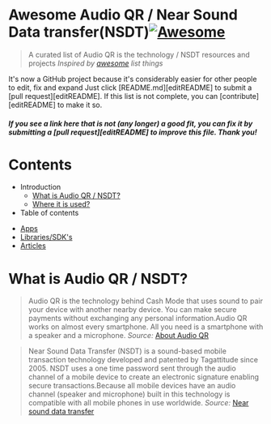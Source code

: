 # Awesome Audio QR / Near Sound Data transfer(NSDT)[![Awesome](https://cdn.rawgit.com/sindresorhus/awesome/d7305f38d29fed78fa85652e3a63e154dd8e8829/media/badge.svg)](https://github.com/sindresorhus/awesome) 

> A curated list of Audio QR is the technology / NSDT resources and projects
*Inspired by [awesome](https://github.com/sindresorhus) list things*

It's now a GitHub project because it's considerably easier for other people to edit, fix and expand
Just click [README.md][editREADME] to submit a [pull request][editREADME].
If this list is not complete, you can [contribute][editREADME] to make it so.

#### *If you see a link here that is not (any longer) a good fit, you can fix it by submitting a [pull request][editREADME] to improve this file. Thank you!*

# Contents

- Introduction
  - [What is Audio QR / NSDT?](#what-is-audio-qr-/-nsdt)
  - [Where it is used?](#what-it-is-used)
- Table of contents
* [Apps](#apps)
* [Libraries/SDK's](#tutorials)
* [Articles](#articles)


# What is Audio QR / NSDT?

>Audio QR is the technology behind Cash Mode that uses sound to pair your device with another nearby device. You can make secure payments without exchanging any personal information.Audio QR works on almost every smartphone. All you need is a smartphone with a speaker and a microphone.
_Source:_ [About Audio QR](https://support.google.com/tez/answer/7531798?hl=en-GB)


>Near Sound Data Transfer (NSDT) is a sound-based mobile transaction technology developed and patented by Tagattitude since 2005. NSDT uses a one time password sent through the audio channel of a mobile device to create an electronic signature enabling secure transactions.Because all mobile devices have an audio channel (speaker and microphone) built in this technology is compatible with all mobile phones in use worldwide.
_Source:_ [Near sound data transfer](https://en.wikipedia.org/wiki/Near_sound_data_transfer)

